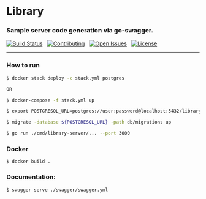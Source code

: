 # Library

### Sample server code generation via go-swagger. 

[![Build Status](https://api.travis-ci.org/MarlikAlmighty/library.svg?branch=master&status=passed)](https://travis-ci.org/MarlikAlmighty/library) &nbsp; 
[![Contributing](https://img.shields.io/badge/contributions-welcome-brightgreen)](https://github.com/MarlikAlmighty/library/blob/master/CONTRIBUTING.md)  &nbsp; 
[![Open Issues](https://img.shields.io/github/issues/google/fresnel)](https://github.com/MarlikAlmighty/library/issues)  &nbsp; 
[![License](https://img.shields.io/badge/License-MIT%201.0-orange.svg)](https://github.com/MarlikAlmighty/library/blob/master/LICENSE) &nbsp; 

***

### How to run
```sh
$ docker stack deploy -c stack.yml postgres 

OR

$ docker-compose -f stack.yml up

$ export POSTGRESQL_URL=postgres://user:password@localhost:5432/library?sslmode=disable

$ migrate -database ${POSTGRESQL_URL} -path db/migrations up

$ go run ./cmd/library-server/... --port 3000
```

### Docker
```shell
$ docker build .
```

### Documentation: 
```sh
$ swagger serve ./swagger/swagger.yml
```
